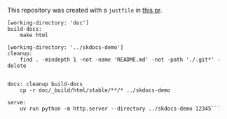 This repository was created with a `justfile` in [this pr](https://github.com/scikit-learn/scikit-learn/pull/32427). 


```
[working-directory: 'doc']
build-docs:
    make html

[working-directory: '../skdocs-demo']
cleanup: 
    find . -mindepth 1 -not -name 'README.md' -not -path './.git*' -delete


docs: cleanup build-docs
    cp -r doc/_build/html/stable/**/* ../skdocs-demo

serve:
    uv run python -m http.server --directory ../skdocs-demo 12345```
